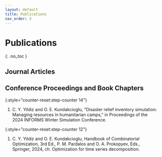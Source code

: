 ```yaml
---
layout: default
title: Publications
nav_order: 3
---
```

# Publications
{: .no_toc }

## Journal Articles


## Conference Proceedings and Book Chapters

{:style="counter-reset:step-counter 14"}
1. C. Y. Yildiz and O.&nbsp;E.&nbsp;Kundakcioglu, "Disaster relief inventory simulation: Managing resources in humanitarian camps," in Proceedings of the 2024 INFORMS Winter Simulation Conference.

{:style="counter-reset:step-counter 12"}
1. C. Y. Yildiz and O.&nbsp;E.&nbsp;Kundakcioglu, Handbook of Combinatorial Optimization, 3rd Ed., P. M. Pardalos and O. A. Prokopyev, Eds., Springer, 2024, ch. Optimization for time series decomposition.
